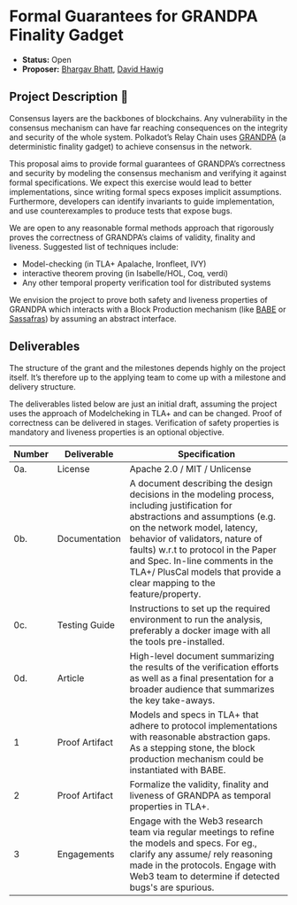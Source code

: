 # Formal Guarantees for GRANDPA Finality Gadget
* **Status:** Open
* **Proposer:** [Bhargav Bhatt](https://github.com/bhargavbh),  [David Hawig](https://github.com/Noc2)

## Project Description :page_facing_up:  

Consensus layers are the backbones of blockchains. Any vulnerability in the consensus mechanism can have far reaching consequences on the integrity and security of the whole system. Polkadot’s Relay Chain uses [GRANDPA](https://research.web3.foundation/en/latest/polkadot/finality.html) (a deterministic finality gadget) to achieve consensus in the network. 

This proposal aims to provide formal guarantees of GRANDPA’s correctness and security by modeling the consensus mechanism and verifying it against formal specifications. We expect this exercise would lead to better implementations, since writing formal specs exposes implicit assumptions. Furthermore, developers can identify invariants to guide implementation, and use counterexamples to produce tests that expose bugs. 

We are open to any reasonable formal methods approach that rigorously proves the correctness of GRANDPA’s claims of validity, finality and liveness. Suggested list of techniques include:
- Model-checking (in TLA+ Apalache, Ironfleet, IVY) 
- interactive theorem proving (in Isabelle/HOL, Coq, verdi)
- Any other temporal property verification tool for distributed systems

We envision the project to prove both safety and liveness properties of GRANDPA which interacts with a Block Production mechanism (like [BABE](https://research.web3.foundation/en/latest/polkadot/block-production/Babe.html) or [Sassafras](https://research.web3.foundation/en/latest/polkadot/block-production/SASSAFRAS.html)) by assuming an abstract interface. 

## Deliverables

The structure of the grant and the milestones depends highly on the project itself. It’s therefore up to the applying team to come up with a milestone and delivery structure. 

The deliverables listed below are just an initial draft, assuming the project uses the approach of Modelcheking in TLA+ and can be changed. Proof of correctness can be delivered in stages. Verification of safety properties is mandatory and liveness properties is an optional objective.

| Number | Deliverable | Specification | 
| ------------- | ------------- | ------------- |
| 0a. | License | Apache 2.0 / MIT / Unlicense |
| 0b. | Documentation | A document describing the design decisions in the modeling process, including justification for abstractions and assumptions (e.g. on the network model, latency, behavior of validators, nature of faults) w.r.t to protocol in the Paper and Spec. In-line comments in the TLA+/ PlusCal models that provide a clear mapping to the feature/property. |
 0c. | Testing Guide | Instructions to set up the required environment to run the analysis, preferably a docker image with all the tools pre-installed. | 
| 0d. | Article | High-level document summarizing the results of the verification efforts as well as a final presentation for a broader audience that summarizes the key take-aways. |
| 1 | Proof Artifact| Models and specs in TLA+ that adhere to protocol implementations with reasonable abstraction gaps. As a stepping stone, the block production mechanism could be instantiated with BABE. | 
| 2 | Proof Artifact| Formalize the validity, finality and liveness of GRANDPA as temporal properties in TLA+.  | 
| 3 | Engagements | Engage with the Web3 research team via regular meetings to refine the models and specs. For eg., clarify any assume/ rely reasoning made in the protocols. Engage with Web3 team to determine if detected bugs's are spurious.|

